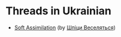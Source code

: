 # Threads in Ukrainian

* [Soft Assimilation](soft_assimilation.md) (by [Шпіци Веселяться](https://twitter.com/garrossroland))
